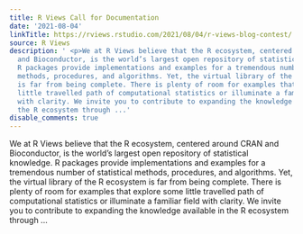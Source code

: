 ```yaml
---
title: R Views Call for Documentation
date: '2021-08-04'
linkTitle: https://rviews.rstudio.com/2021/08/04/r-views-blog-contest/
source: R Views
description: ' <p>We at R Views believe that the R ecosystem, centered around CRAN
  and Bioconductor, is the world’s largest open repository of statistical knowledge.
  R packages provide implementations and examples for a tremendous number of statistical
  methods, procedures, and algorithms. Yet, the virtual library of the R ecosystem
  is far from being complete. There is plenty of room for examples that explore some
  little travelled path of computational statistics or illuminate a familiar field
  with clarity. We invite you to contribute to expanding the knowledge available in
  the R ecosystem through ...'
disable_comments: true
---
```

 <p>We at R Views believe that the R ecosystem, centered around CRAN and Bioconductor, is the world’s largest open repository of statistical knowledge. R packages provide implementations and examples for a tremendous number of statistical methods, procedures, and algorithms. Yet, the virtual library of the R ecosystem is far from being complete. There is plenty of room for examples that explore some little travelled path of computational statistics or illuminate a familiar field with clarity. We invite you to contribute to expanding the knowledge available in the R ecosystem through ...